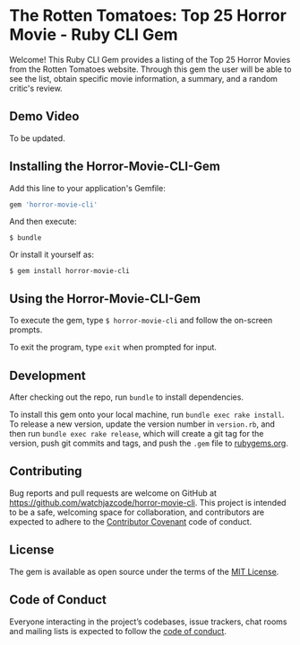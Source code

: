 # The Rotten Tomatoes: Top 25 Horror Movie - Ruby CLI Gem

Welcome! This Ruby CLI Gem provides a listing of the Top 25 Horror Movies from the Rotten Tomatoes website. Through this gem the user will be able to see the list, obtain specific movie information, a summary, and a random critic's review. 

## Demo Video

To be updated.

## Installing the Horror-Movie-CLI-Gem

Add this line to your application's Gemfile:

```ruby
gem 'horror-movie-cli'
```

And then execute:

    $ bundle

Or install it yourself as:

    $ gem install horror-movie-cli

## Using the Horror-Movie-CLI-Gem

To execute the gem, type `$ horror-movie-cli` and follow the on-screen prompts.

To exit the program, type `exit` when prompted for input.

## Development

After checking out the repo, run `bundle` to install dependencies.

To install this gem onto your local machine, run `bundle exec rake install`. To release a new version, update the version number in `version.rb`, and then run `bundle exec rake release`, which will create a git tag for the version, push git commits and tags, and push the `.gem` file to [rubygems.org](https://rubygems.org).

## Contributing

Bug reports and pull requests are welcome on GitHub at https://github.com/watchjazcode/horror-movie-cli. This project is intended to be a safe, welcoming space for collaboration, and contributors are expected to adhere to the [Contributor Covenant](http://contributor-covenant.org) code of conduct.

## License

The gem is available as open source under the terms of the [MIT License](https://opensource.org/licenses/MIT).

## Code of Conduct

Everyone interacting in the project’s codebases, issue trackers, chat rooms and mailing lists is expected to follow the [code of conduct](https://github.com/watchjazcode/horror-movie-cli/blob/master/CODE_OF_CONDUCT.md).
